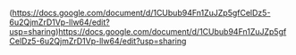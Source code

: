 (https://docs.google.com/document/d/1CUbub94Fn1ZuJZp5gfCelDz5-6u2QjmZrD1Vp-llw64/edit?usp=sharing)https://docs.google.com/document/d/1CUbub94Fn1ZuJZp5gfCelDz5-6u2QjmZrD1Vp-llw64/edit?usp=sharing
